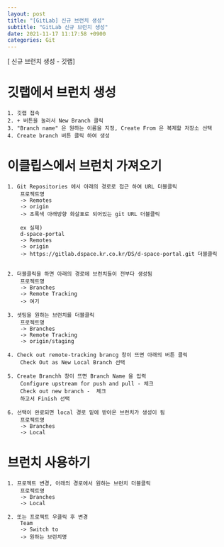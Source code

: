 ```yaml
---
layout: post
title: "[GitLab] 신규 브런치 생성"
subtitle: "GitLab 신규 브런치 생성"
date: 2021-11-17 11:17:58 +0900
categories: Git
---
```

[ 신규 브런치 생성 - 깃랩]

# 깃랩에서 브런치 생성

	1. 깃랩 접속
	2. + 버튼을 눌러서 New Branch 클릭
	3. "Branch name" 은 원하는 이름을 지정, Create From 은 복제할 저장소 선택
	4. Create branch 버튼 클릭 하여 생성


# 이클립스에서 브런치 가져오기
	
	1. Git Repositories 에서 아래의 경로로 접근 하여 URL 더블클릭
		프로젝트명
		-> Remotes 
		-> origin 
		-> 초록색 아래방향 화살표로 되어있는 git URL 더블클릭

		ex 실제)
		d-space-portal 
		-> Remotes 
		-> origin 
		-> https://gitlab.dspace.kr.co.kr/DS/d-space-portal.git 더블클릭
	
	
	2. 더블클릭을 하면 아래의 경로에 브런치들이 전부다 생성됨
		프로젝트명
		-> Branches
		-> Remote Tracking
		-> 여기
		
	3. 셋팅을 원하는 브런치를 더블클릭
		프로젝트명
		-> Branches
		-> Remote Tracking	
		-> origin/staging 
	
	4. Check out remote-tracking brancg 창이 뜨면 아래의 버튼 클릭
		Check Out as New Local Branch 선택
	
	5. Create Branchh 창이 뜨면 Branch Name 을 입력
		Configure upstream for push and pull - 체크
		Check out new branch -  체크
		하고서 Finish 선택
	
	6. 선택이 완료되면 local 경로 밑에 받아온 브런치가 생성이 됨 
		프로젝트명
		-> Branches
		-> Local 



# 브런치 사용하기

	1. 프로젝트 변경, 아래의 경로에서 원하는 브런치 더블클릭
		프로젝트명
		-> Branches
		-> Local 
	
	2. 또는 프로젝트 우클릭 후 변경
		Team
		-> Switch to 
		-> 원하는 브런치명
		
